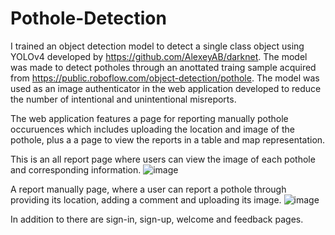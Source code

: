 # Pothole-Detection

I trained an object detection model to detect a single class object using YOLOv4 developed by https://github.com/AlexeyAB/darknet. The model was made to detect potholes through an anottated traing sample acquired from https://public.roboflow.com/object-detection/pothole. The model was used as an image authenticator in the web application developed to reduce the number of intentional and unintentional misreports. 

The web application features a page for reporting manually pothole occuruences which includes uploading the location and image of the pothole, plus a a page to view the reports in a table and map representation. 

This is an all report page where users can view the image of each pothole and corresponding information. 
![image](https://user-images.githubusercontent.com/55383421/169559861-8db53e8f-bf53-4540-93df-0f48c6b3004f.png)

A report manually page, where a user can report a pothole through providing its location, adding a comment and uploading its image. 
![image](https://user-images.githubusercontent.com/55383421/169560153-93ae9c9e-f018-49ea-b456-de25863d6f93.png)

In addition to there are sign-in, sign-up, welcome and feedback pages. 
